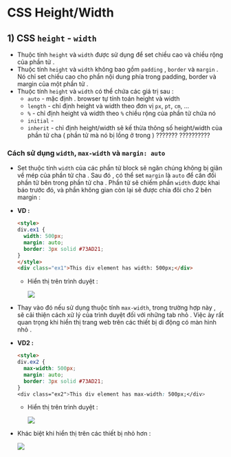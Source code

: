 # CSS Height/Width
## **1) CSS `height` - `width`**
- Thuộc tính `height` và `width` được sử dụng để set chiều cao và chiều rộng của phần tử .
- Thuộc tính `height` và `width` không bao gồm `padding` , `border` và `margin` . Nó chỉ set chiều cao cho phần nội dung phía trong padding, border và margin của một phần tử .
- Thuộc tính `height` và `width` có thể chứa các giá trị sau :
    - `auto` - mặc định . browser tự tính toán height và width
    - `length` - chỉ định height và width theo đơn vị `px`, `pt`, `cm`, ...
    - `%` - chỉ định height và width theo `%` chiều rộng của phần tử chứa nó 
    - `initial` - 
    - `inherit` - chỉ định height/width sẽ kế thừa thông số height/width của phần tử cha ( phần tử mà nó bị lồng ở trong )
    ???????
    ??????????
### **Cách sử dụng `width`, `max-width` và `margin: auto`**
- Set thuộc tính `width` của các phần tử block sẽ ngăn chúng không bị giãn về mép của phần tử cha . Sau đó , có thể set `margin` là `auto` để cân đối phần tử bên trong phần tử cha . Phần tử sẽ chiếm phần `width` được khai báo trước đó, và phần không gian còn lại sẽ được chia đôi cho 2 bên margin :
- **VD :**
    ```html
    <style>
    div.ex1 {
      width: 500px;
      margin: auto;
      border: 3px solid #73AD21;
    }
    </style>
    <div class="ex1">This div element has width: 500px;</div>
    ```
    - Hiển thị trên trình duyệt :

        <img src=https://i.imgur.com/NPIjOg7.png>

- Thay vào đó nếu sử dụng thuộc tính `max-width`, trong trường hợp này , sẽ cải thiện cách xử lý của trình duyệt đối với những tab nhỏ . Việc ày rất quan trọng khi hiển thị trang web trên các thiết bị di động có màn hình nhỏ .
- **VD2 :**
    ```html
    <style>
    div.ex2 {
      max-width: 500px;
      margin: auto;
      border: 3px solid #73AD21;
    }
    <div class="ex2">This div element has max-width: 500px;</div>
    ```
    - Hiển thị trên trình duyệt :

        <img src=https://i.imgur.com/umbjd5T.png>

- Khác biệt khi hiển thị trên các thiết bị nhỏ hơn :

    <img src=https://i.imgur.com/JprN1gO.png>

